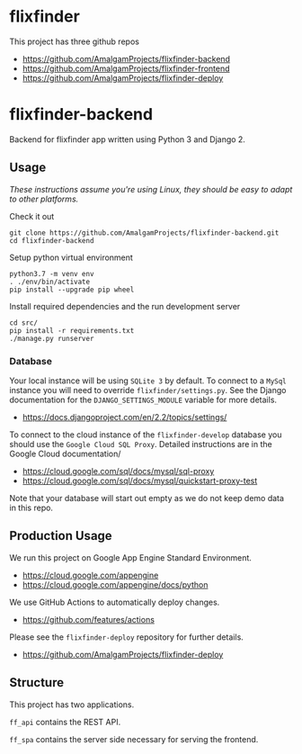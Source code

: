 
# flixfinder

This project has three github repos

 - https://github.com/AmalgamProjects/flixfinder-backend
 - https://github.com/AmalgamProjects/flixfinder-frontend
 - https://github.com/AmalgamProjects/flixfinder-deploy


# flixfinder-backend

Backend for flixfinder app written using Python 3 and Django 2.

## Usage

_These instructions assume you're using Linux, they should be easy to adapt to other platforms._

Check it out
```
git clone https://github.com/AmalgamProjects/flixfinder-backend.git
cd flixfinder-backend
```

Setup python virtual environment
```
python3.7 -m venv env
. ./env/bin/activate
pip install --upgrade pip wheel
```

Install required dependencies and the run development server
```
cd src/
pip install -r requirements.txt
./manage.py runserver
```

### Database

Your local instance will be using `SQLite 3` by default. To connect to a `MySql` instance you will need to override `flixfinder/settings.py`. See the Django documentation for the `DJANGO_SETTINGS_MODULE` variable for more details.
 - https://docs.djangoproject.com/en/2.2/topics/settings/

To connect to the cloud instance of the `flixfinder-develop` database you should use the `Google Cloud SQL Proxy`. Detailed instructions are in the Google Cloud documentation/
 - https://cloud.google.com/sql/docs/mysql/sql-proxy
 - https://cloud.google.com/sql/docs/mysql/quickstart-proxy-test

Note that your database will start out empty as we do not keep demo data in this repo.

## Production Usage

We run this project on Google App Engine Standard Environment.
 - https://cloud.google.com/appengine
 - https://cloud.google.com/appengine/docs/python

We use GitHub Actions to automatically deploy changes.
 - https://github.com/features/actions

Please see the `flixfinder-deploy` repository for further details.
 - https://github.com/AmalgamProjects/flixfinder-deploy

## Structure

This project has two applications.

`ff_api` contains the REST API.

`ff_spa` contains the server side necessary for serving the frontend.


